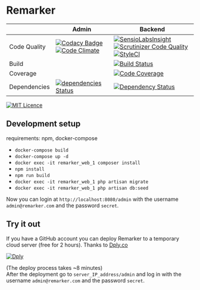 # Remarker  

| | Admin | Backend |
|--------|-------|---------|
|Code Quality|[![Codacy Badge](https://api.codacy.com/project/badge/Grade/8ffb76d1ea2044f38272692833a40c1b)](https://www.codacy.com/app/nadapapa/remarker?utm_source=github.com&amp;utm_medium=referral&amp;utm_content=bigfish-hu/remarker&amp;utm_campaign=Badge_Grade) [![Code Climate](https://codeclimate.com/github/bigfish-hu/remarker/badges/gpa.svg)](https://codeclimate.com/github/bigfish-hu/remarker) |[![SensioLabsInsight](https://insight.sensiolabs.com/projects/5672bd1c-eaa1-4424-92bc-4cfd4cebfb2b/small.png)](https://insight.sensiolabs.com/projects/5672bd1c-eaa1-4424-92bc-4cfd4cebfb2b) [![Scrutinizer Code Quality](https://scrutinizer-ci.com/g/bigfish-hu/remarker/badges/quality-score.png?b=master)](https://scrutinizer-ci.com/g/bigfish-hu/remarker/?branch=master) [![StyleCI](https://styleci.io/repos/57279861/shield?branch=master)](https://styleci.io/repos/57279861)
|Build      |         |[![Build Status](https://travis-ci.org/bigfish-hu/remarker.svg?branch=master)](https://travis-ci.org/bigfish-hu/remarker)|
|Coverage   |         |[![Code Coverage](https://scrutinizer-ci.com/g/bigfish-hu/remarker/badges/coverage.png?b=master)](https://scrutinizer-ci.com/g/bigfish-hu/remarker/?branch=master)| 
|Dependencies|[![dependencies Status](https://david-dm.org/bigfish-hu/remarker/status.svg?path=admin)](https://david-dm.org/bigfish-hu/remarker?path=admin)|[![Dependency Status](https://www.versioneye.com/user/projects/5908d9bf82470b0069c268f6/badge.svg?style=flat-square)](https://www.versioneye.com/user/projects/5908d9bf82470b0069c268f6)|

[![MIT Licence](https://badges.frapsoft.com/os/mit/mit.svg?v=103)](https://github.com/bigfish-hu/remarker/blob/master/LICENSE)

## Development setup  

  requirements: npm, docker-compose  

- `docker-compose build`
- `docker-compose up -d`
- `docker exec -it remarker_web_1 composer install`
- `npm install`
- `npm run build`  
- `docker exec -it remarker_web_1 php artisan migrate`  
- `docker exec -it remarker_web_1 php artisan db:seed`

Now you can login at `http://localhost:8080/admin` with the username `admin@remarker.com` and the password `secret`.  

## Try it out  
If you have a GitHub account you can deploy Remarker to a temporary cloud server (free for 2 hours). Thanks to [Dply.co](https://dply.co/)
  
[![Dply](https://dply.co/b.svg)](https://dply.co/b/DMNqhtCG) 
  
(The deploy process takes ~8 minutes)  
After the deployment go to `server_IP_address/admin` and log in with the username `admin@remarker.com` and the password `secret`.  
